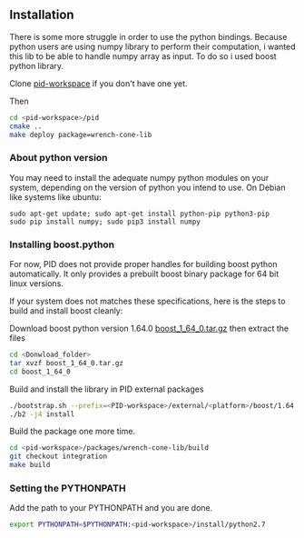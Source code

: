 ## Installation

There is some more struggle in order to use the python bindings.
Because python users are using numpy library to perform their computation, i wanted this lib to be able to handle numpy array as input. To do so i used boost python library.

Clone [pid-workspace](https://github.com/lirmm/pid-workspace.git) if you don't have one yet.

Then
```bash
cd <pid-workspace>/pid
cmake ..
make deploy package=wrench-cone-lib
```

### About python version

You may need to install the adequate numpy python modules on your system, depending on the version of python you intend to use. On Debian like systems like ubuntu:

```
sudo apt-get update; sudo apt-get install python-pip python3-pip
sudo pip install numpy; sudo pip3 install numpy
```

### Installing boost.python

For now, PID does not provide proper handles for building boost python automatically. It only provides a prebuilt boost binary package for 64 bit linux versions.

If your system does not matches these specifications, here is the steps to build and install boost cleanly:

Download boost python version 1.64.0 [boost_1_64_0.tar.gz](http://www.boost.org/users/history/version_1_64_0.html)
then extract the files

```bash
cd <Donwload_folder>
tar xvzf boost_1_64_0.tar.gz
cd boost_1_64_0
```

Build and install the library in PID external packages

```bash
./bootstrap.sh --prefix=<PID-workspace>/external/<platform>/boost/1.64.0
./b2 -j4 install
```

Build the package one more time.

```bash
cd <pid-workspace>/packages/wrench-cone-lib/build
git checkout integration
make build
```


### Setting the PYTHONPATH

Add the path to your PYTHONPATH and you are done.

```bash
export PYTHONPATH=$PYTHONPATH:<pid-workspace>/install/python2.7
```
